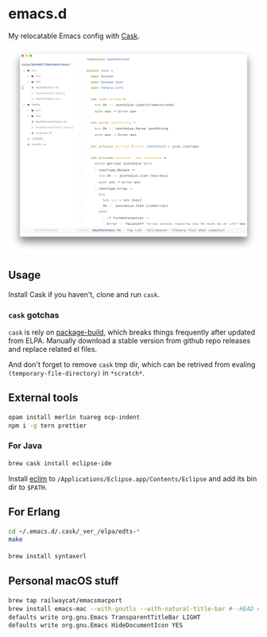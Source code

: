 # emacs.d

My relocatable Emacs config with [Cask](https://github.com/cask/cask).

![screenshot](screenshot.png)

## Usage

Install Cask if you haven't, clone and run `cask`.

### `cask` gotchas

`cask` is rely on [package-build](https://github.com/melpa/package-build.git), which breaks things frequently after updated from ELPA. Manually download a stable version from github repo releases and replace related el files.

And don't forget to remove `cask` tmp dir, which can be retrived from evaling `(temporary-file-directory)` in `*scratch*`.

## External tools

```sh
opam install merlin tuareg ocp-indent
npm i -g tern prettier
```

### For Java

```sh
brew cask install eclipse-ide
```

Install [eclim](http://eclim.org) to `/Applications/Eclipse.app/Contents/Eclipse` and add its bin dir to `$PATH`.

## For Erlang

```sh
cd ~/.emacs.d/.cask/_ver_/elpa/edts-*
make

brew install syntaxerl
```

## Personal macOS stuff

```sh
brew tap railwaycat/emacsmacport
brew install emacs-mac --with-gnutls --with-natural-title-bar #--HEAD #optional
defaults write org.gnu.Emacs TransparentTitleBar LIGHT
defaults write org.gnu.Emacs HideDocumentIcon YES
```
